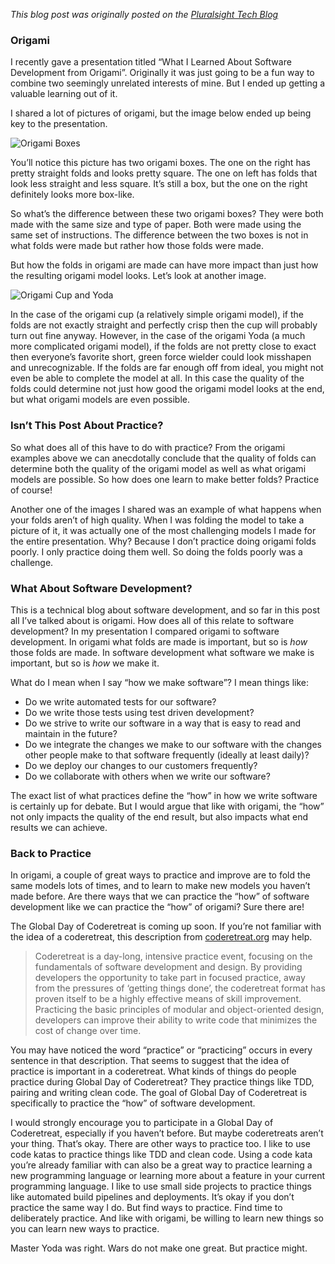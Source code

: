 _This blog post was originally posted on the [Pluralsight Tech Blog](https://www.pluralsight.com/tech-blog/practice-matters/)_

### Origami
I recently gave a presentation titled “What I Learned About Software Development from Origami”. Originally it was just going to be a fun way to combine two seemingly unrelated interests of mine. But I ended up getting a valuable learning out of it.

I shared a lot of pictures of origami, but the image below ended up being key to the presentation.

![Origami Boxes](/images/practice-matters-origami-boxes.jpg)

You’ll notice this picture has two origami boxes. The one on the right has pretty straight folds and looks pretty square. The one on left has folds that look less straight and less square. It’s still a box, but the one on the right definitely looks more box-like.

So what’s the difference between these two origami boxes? They were both made with the same size and type of paper. Both were made using the same set of instructions. The difference between the two boxes is not in what folds were made but rather how those folds were made.

But how the folds in origami are made can have more impact than just how the resulting origami model looks. Let’s look at another image.

![Origami Cup and Yoda](/images/practice-matters-origami-cup-and-yoda.jpg)

In the case of the origami cup (a relatively simple origami model), if the folds are not exactly straight and perfectly crisp then the cup will probably turn out fine anyway. However, in the case of the origami Yoda (a much more complicated origami model), if the folds are not pretty close to exact then everyone’s favorite short, green force wielder could look misshapen and unrecognizable. If the folds are far enough off from ideal, you might not even be able to complete the model at all. In this case the quality of the folds could determine not just how good the origami model looks at the end, but what origami models are even possible.

### Isn’t This Post About Practice?
So what does all of this have to do with practice? From the origami examples above we can anecdotally conclude that the quality of folds can determine both the quality of the origami model as well as what origami models are possible. So how does one learn to make better folds? Practice of course!

Another one of the images I shared was an example of what happens when your folds aren’t of high quality. When I was folding the model to take a picture of it, it was actually one of the most challenging models I made for the entire presentation. Why? Because I don’t practice doing origami folds poorly. I only practice doing them well. So doing the folds poorly was a challenge.

### What About Software Development?
This is a technical blog about software development, and so far in this post all I’ve talked about is origami. How does all of this relate to software development? In my presentation I compared origami to software development. In origami what folds are made is important, but so is _how_ those folds are made. In software development what software we make is important, but so is _how_ we make it.

What do I mean when I say “how we make software”? I mean things like:

* Do we write automated tests for our software?
* Do we write those tests using test driven development?
* Do we strive to write our software in a way that is easy to read and maintain in the future?
* Do we integrate the changes we make to our software with the changes other people make to that software frequently (ideally at least daily)?
* Do we deploy our changes to our customers frequently?
* Do we collaborate with others when we write our software?

The exact list of what practices define the “how” in how we write software is certainly up for debate. But I would argue that like with origami, the “how” not only impacts the quality of the end result, but also impacts what end results we can achieve.

### Back to Practice
In origami, a couple of great ways to practice and improve are to fold the same models lots of times, and to learn to make new models you haven’t made before. Are there ways that we can practice the “how” of software development like we can practice the “how” of origami? Sure there are!

The Global Day of Coderetreat is coming up soon. If you’re not familiar with the idea of a coderetreat, this description from [coderetreat.org](https://www.coderetreat.org/pages/about/) may help.

> Coderetreat is a day-long, intensive practice event, focusing on the fundamentals of software development and design. By providing developers the opportunity to take part in focused practice, away from the pressures of ‘getting things done’, the coderetreat format has proven itself to be a highly effective means of skill improvement. Practicing the basic principles of modular and object-oriented design, developers can improve their ability to write code that minimizes the cost of change over time.

You may have noticed the word “practice” or “practicing” occurs in every sentence in that description. That seems to suggest that the idea of practice is important in a coderetreat. What kinds of things do people practice during Global Day of Coderetreat? They practice things like TDD, pairing and writing clean code. The goal of Global Day of Coderetreat is specifically to practice the “how” of software development.

I would strongly encourage you to participate in a Global Day of Coderetreat, especially if you haven’t before. But maybe coderetreats aren’t your thing. That’s okay. There are other ways to practice too. I like to use code katas to practice things like TDD and clean code. Using a code kata you’re already familiar with can also be a great way to practice learning a new programming language or learning more about a feature in your current programming language. I like to use small side projects to practice things like automated build pipelines and deployments. It’s okay if you don’t practice the same way I do. But find ways to practice. Find time to deliberately practice. And like with origami, be willing to learn new things so you can learn new ways to practice.

Master Yoda was right. Wars do not make one great. But practice might.